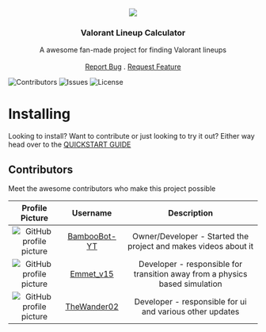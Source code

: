 <br/>
<p align="center">
  <img src="https://i.imgur.com/qFp0LdB.png" />
  <h3 align="center">Valorant Lineup Calculator</h3>

  <p align="center">
    A awesome fan-made project for finding Valorant lineups
    <br/>
    <br/>
    <a href="https://github.com/BambooBot-YT/Line-Up-Calculator/issues">Report Bug</a>
    .
    <a href="https://github.com/BambooBot-YT/Line-Up-Calculator/issues">Request Feature</a>
  </p>
</p>

![Contributors](https://img.shields.io/github/contributors/BambooBot-YT/Line-Up-Calculator?color=dark-green) ![Issues](https://img.shields.io/github/issues/BambooBot-YT/Line-Up-Calculator) ![License](https://img.shields.io/github/license/BambooBot-YT/Line-Up-Calculator) 

# Installing
Looking to install? Want to contribute or just looking to try it out? Either way head over to the [QUICKSTART GUIDE](https://github.com/BambooBot-YT/Line-Up-Calculator/blob/stable/QUICKSTART.md)

## Contributors

Meet the awesome contributors who make this project possible

| Profile Picture                                                | Username                                          | Description                                                                 |
|:--------------------------------------------------------------:|:-------------------------------------------------:|:---------------------------------------------------------------------------:|
| ![GitHub profile picture](https://github.com/BambooBot-YT.png) | [BambooBot-YT](https://github.com/BambooBot-YT)   | Owner/Developer - Started the project and makes videos about it             |
| ![GitHub profile picture](https://github.com/Emmet-v15.png)    | [Emmet_v15](https://github.com/Emmet-v15)         | Developer - responsible for transition away from a physics based simulation |
| ![GitHub profile picture](https://github.com/TheWander02.png)  | [TheWander02](https://github.com/TheWander02)     | Developer - responsible for ui and various other updates                    |
